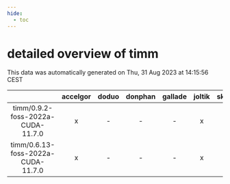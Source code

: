 ```yaml
---
hide:
  - toc
---
```


detailed overview of timm
=========================


This data was automatically generated on Thu, 31 Aug 2023 at 14:15:56 CEST  

| |accelgor|doduo|donphan|gallade|joltik|skitty|swalot|victini|
| :---: | :---: | :---: | :---: | :---: | :---: | :---: | :---: | :---: |
|timm/0.9.2-foss-2022a-CUDA-11.7.0|x|-|-|-|x|-|-|-|
|timm/0.6.13-foss-2022a-CUDA-11.7.0|x|-|-|-|x|-|-|-|
